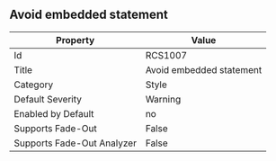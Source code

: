 ## Avoid embedded statement

Property | Value
--- | --- 
Id | RCS1007
Title | Avoid embedded statement
Category | Style
Default Severity | Warning
Enabled by Default | no
Supports Fade-Out | False
Supports Fade-Out Analyzer | False
